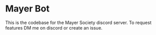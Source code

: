 # Mayer Bot
This is the codebase for the Mayer Society discord server.
To request features DM me on discord or create an issue.